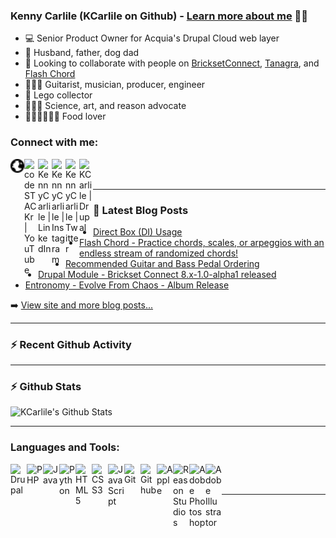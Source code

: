 ### Kenny Carlile (KCarlile on Github) - [Learn more about me][website] 🔬🧬

- 💻 Senior Product Owner for Acquia's Drupal Cloud web layer
- 💟 Husband, father, dog dad
- 🤝 Looking to collaborate with people on [BricksetConnect][bricksetconnect], [Tanagra][tanagra], and [Flash Chord][flashchord]
- 🎸🎺🎼 Guitarist, musician, producer, engineer
- 🧱 Lego collector
- 🔭🎨🧠 Science, art, and reason advocate
- 🌮🍕🍔🍟🌭🍪 Food lover

### Connect with me:

[<img align="left" alt="kennycarlile.com" width="22px" src="https://raw.githubusercontent.com/iconic/open-iconic/master/svg/globe.svg" />][website]
[<img align="left" alt="codeSTACKr | YouTube" width="22px" src="https://cdn.jsdelivr.net/npm/simple-icons@v3/icons/youtube.svg" />][youtube]
[<img align="left" alt="KennyCarlile | LinkedIn" width="22px" src="https://cdn.jsdelivr.net/npm/simple-icons@v3/icons/linkedin.svg" />][linkedin]
[<img align="left" alt="KennyCarlile | Instagram" width="22px" src="https://cdn.jsdelivr.net/npm/simple-icons@v3/icons/instagram.svg" />][instagram]
[<img align="left" alt="KennyCarlile | Twitter" width="22px" src="https://cdn.jsdelivr.net/npm/simple-icons@v3/icons/twitter.svg" />][twitter]
[<img align="left" alt="KCarlile | Drupal" width="22px" src="https://cdn.jsdelivr.net/npm/simple-icons@v3/icons/drupal.svg" />][drupal]

<br />
<br />

---

### 📝 Latest Blog Posts
<!-- BLOG-POST-LIST:START -->
- [Direct Box (DI) Usage](http://www.kennycarlile.com/blog/2020-08-12/direct-box-di-usage)
- [Flash Chord - Practice chords, scales, or arpeggios with an endless stream of randomized chords!](http://www.kennycarlile.com/blog/2020-07-28/flash-chord-practice-chords-scales-or-arpeggios-with-an-endless-stream-of)
- [Recommended Guitar and Bass Pedal Ordering](http://www.kennycarlile.com/blog/2019-09-26/recommended-guitar-and-bass-pedal-ordering)
- [Drupal Module - Brickset Connect 8.x-1.0-alpha1 released](http://www.kennycarlile.com/blog/2019-08-25/drupal-module-brickset-connect-8x-10-alpha1-released)
- [Entronomy - Evolve From Chaos - Album Release](http://www.kennycarlile.com/blog/2016-05-20/entronomy-evolve-from-chaos-album-release)
<!-- BLOG-POST-LIST:END -->

➡️ [View site and more blog posts...](http://www.kennycarlile.com)

---

### :zap: Recent Github Activity

<!--START_SECTION:activity-->
<!--END_SECTION:activity-->

---

### :zap: Github Stats
<img alt="KCarlile's Github Stats" src="https://github-readme-stats.vercel.app/api?username=kcarlile&show_icons=true&hide_border=true" />

---

### Languages and Tools:

<img align="left" alt="Drupal" width="26px" src="https://cdn.jsdelivr.net/npm/simple-icons@v3/icons/drupal.svg" />

<img align="left" alt="PHP" width="26px" src="https://cdn.jsdelivr.net/npm/simple-icons@v3/icons/php.svg" />

<img align="left" alt="Java" width="26px" src="https://cdn.jsdelivr.net/npm/simple-icons@v3/icons/java.svg" />

<img align="left" alt="Python" width="26px" src="https://cdn.jsdelivr.net/npm/simple-icons@v3/icons/python.svg" />

<img align="left" alt="HTML5" width="26px" src="https://cdn.jsdelivr.net/npm/simple-icons@v3/icons/html5.svg" />

<img align="left" alt="CSS3" width="26px" src="https://cdn.jsdelivr.net/npm/simple-icons@v3/icons/css3.svg" />

<img align="left" alt="JavaScript" width="26px" src="https://cdn.jsdelivr.net/npm/simple-icons@v3/icons/javascript.svg" />

<img align="left" alt="Git" width="26px" src="https://cdn.jsdelivr.net/npm/simple-icons@v3/icons/git.svg" />

<img align="left" alt="Github" width="26px" src="https://cdn.jsdelivr.net/npm/simple-icons@v3/icons/github.svg" />

<img align="left" alt="Apple" width="26px" src="https://cdn.jsdelivr.net/npm/simple-icons@v3/icons/apple.svg" />

<img align="left" alt="Reason Studios" width="26px" src="https://cdn.jsdelivr.net/npm/simple-icons@v3/icons/reasonstudios.svg" />

<img align="left" alt="Adobe Photoshop" width="26px" src="https://cdn.jsdelivr.net/npm/simple-icons@v3/icons/adobephotoshop.svg" />

<img align="left" alt="Adobe Illustrator" width="26px" src="https://cdn.jsdelivr.net/npm/simple-icons@v3/icons/adobeillustrator.svg" />

<br />
<br />

---


[website]: http://www.kennycarlile.com
[twitter]: https://twitter.com/KennyCarlile
[youtube]: https://youtube.com/KennyCarlile
[instagram]: https://instagram.com/kennycarlile
[linkedin]: https://www.linkedin.com/in/kennycarlile
[drupal]: https://www.drupal.org/u/kcarlile
[bricksetconnect]: https://www.drupal.org/project/brickset_connect
[tanagra]: http://www.tanagra.dev/
[flashchord]: http://www.flashchord.com/
